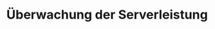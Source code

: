 ---
layout: article
title: Überwachung der Serverleistung
description: 
  - Visualisieren Sie mit dieser Vorlage alle wichtigen Kennzahlen Ihrer Serverleistung und -auslastung in Echtzeit.
lang: de
weight: 1000
isDraft: false
ref: Server_Performance
category:
  - Empfohlen
  - Administration
  - IT-Rechenzentrum
image: Server_Performance_EN.png
image_thumbnail: Server_Performance_EN_thumbnail.png
download: Server_Performance_EN.pbmx
overview_description:
overview_benefits:
overview_data_sources:
---